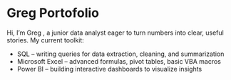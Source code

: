 # Greg Portofolio
Hi, I’m Greg , a junior data analyst eager to turn numbers into clear, useful stories.
My current toolkit:

- SQL – writing queries for data extraction, cleaning, and summarization
- Microsoft Excel – advanced formulas, pivot tables, basic VBA macros
- Power BI – building interactive dashboards to visualize insights
